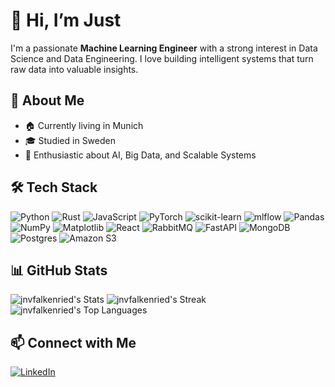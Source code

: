 # 👋 Hi, I’m Just

I'm a passionate **Machine Learning Engineer** with a strong interest in Data Science and Data Engineering. I love building intelligent systems that turn raw data into valuable insights.

## 🚀 About Me

- 🏠 Currently living in Munich
- 🎓 Studied in Sweden
- 🧠 Enthusiastic about AI, Big Data, and Scalable Systems

## 🛠 Tech Stack
  
![Python](https://img.shields.io/badge/python-3670A0?style=for-the-badge&logo=python&logoColor=ffdd54)
![Rust](https://img.shields.io/badge/rust-%23000000.svg?style=for-the-badge&logo=rust&logoColor=white)
![JavaScript](https://img.shields.io/badge/javascript-%23323330.svg?style=for-the-badge&logo=javascript&logoColor=%23F7DF1E)
![PyTorch](https://img.shields.io/badge/PyTorch-EE4C2C?style=for-the-badge&logo=pytorch&logoColor=white)
![scikit-learn](https://img.shields.io/badge/scikit--learn-%23F7931E.svg?style=for-the-badge&logo=scikit-learn&logoColor=white)
![mlflow](https://img.shields.io/badge/mlflow-%23d9ead3.svg?style=for-the-badge&logo=numpy&logoColor=blue)
![Pandas](https://img.shields.io/badge/pandas-%23150458.svg?style=for-the-badge&logo=pandas&logoColor=white)
![NumPy](https://img.shields.io/badge/numpy-%23013243.svg?style=for-the-badge&logo=numpy&logoColor=white)
![Matplotlib](https://img.shields.io/badge/Matplotlib-%23ffffff.svg?style=for-the-badge&logo=Matplotlib&logoColor=black)
![React](https://img.shields.io/badge/react-%2320232a.svg?style=for-the-badge&logo=react&logoColor=%2361DAFB)
![RabbitMQ](https://img.shields.io/badge/Rabbitmq-FF6600?style=for-the-badge&logo=rabbitmq&logoColor=white)
![FastAPI](https://img.shields.io/badge/FastAPI-005571?style=for-the-badge&logo=fastapi)
![MongoDB](https://img.shields.io/badge/MongoDB-%234ea94b.svg?style=for-the-badge&logo=mongodb&logoColor=white)
![Postgres](https://img.shields.io/badge/postgres-%23316192.svg?style=for-the-badge&logo=postgresql&logoColor=white)
![Amazon S3](https://img.shields.io/badge/Amazon%20S3-FF9900?style=for-the-badge&logo=amazons3&logoColor=white)

## 📊 GitHub Stats

![jnvfalkenried's Stats](https://github-readme-stats.vercel.app/api?username=jnvfalkenried&theme=vue-dark&show_icons=true&hide_border=true&count_private=true)
![jnvfalkenried's Streak](https://github-readme-streak-stats.herokuapp.com/?user=jnvfalkenried&theme=vue-dark&hide_border=true)
![jnvfalkenried's Top Languages](https://github-readme-stats.vercel.app/api/top-langs/?username=jnvfalkenried&theme=vue-dark&show_icons=true&hide_border=true&layout=compact)

## 📫 Connect with Me

[![LinkedIn](https://img.shields.io/badge/linkedin-%230077B5.svg?style=for-the-badge&logo=linkedin&logoColor=white)](https://www.linkedin.com/in/von-falkenried)

<!---
jnvfalkenried/jnvfalkenried is a ✨ special ✨ repository because its `README.md` (this file) appears on your GitHub profile.
You can click the Preview link to take a look at your changes.
--->
